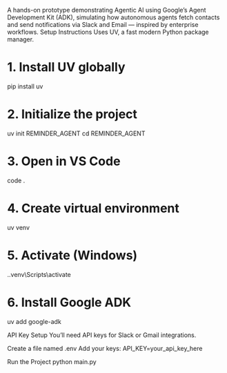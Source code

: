 A hands-on prototype demonstrating Agentic AI using Google’s Agent Development Kit (ADK), simulating how autonomous agents fetch contacts and send notifications via Slack and Email — inspired by enterprise workflows.
Setup Instructions
Uses UV, a fast modern Python package manager.
# 1. Install UV globally
pip install uv

# 2. Initialize the project
uv init REMINDER_AGENT
cd REMINDER_AGENT

# 3. Open in VS Code
code .

# 4. Create virtual environment
uv venv

# 5. Activate (Windows)
.\.venv\Scripts\activate

# 6. Install Google ADK
uv add google-adk

API Key Setup
You’ll need API keys for Slack or Gmail integrations.

Create a file named .env
Add your keys:
API_KEY=your_api_key_here

Run the Project
python main.py
